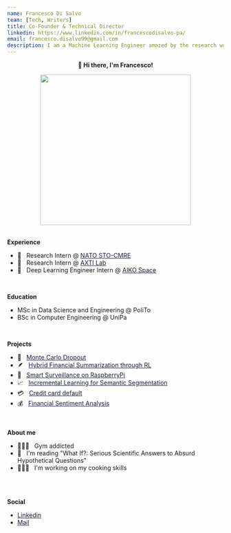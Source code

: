 ```yaml
---
name: Francesco Di Salvo
team: [Tech, Writers]
title: Co-Founder & Technical Director
linkedin: https://www.linkedin.com/in/francescodisalvo-pa/
email: francesco.disalvo99@gmail.com
description: I am a Machine Learning Engineer amazed by the research world and strongly interested in Computer Vision and Natural Language Processing.
---
```


<p align="center" style="font-weight:bold"> 👋 <b>Hi there, I'm Francesco!</b> <p>

<div id="header" align="center">
  <img src="https://media.tenor.com/KPcPukqZN1sAAAAC/elmo-hi.gif" width="350"/>
</div>

<br />

**Experience**
* 🌊  &nbsp; Research Intern @ <a href="https://www.cmre.nato.int/" style="color:#1A1E3B; text-decoration:underline">NATO STO-CMRE</a>
* 🏥  &nbsp; Research Intern @ <a href="http://axti.radboudimaging.nl/" style="color:#1A1E3B; text-decoration:underline">AXTI Lab</a>
* 🚀  &nbsp; Deep Learning Engineer Intern @ <a href="https://www.aikospace.com/" style="color: #1A1E3B; text-decoration:underline">AIKO Space</a>

<br />

**Education**
* MSc in Data Science and Engineering @ PoliTo
* BSc in Computer Engineering @ UniPa

<br />



**Projects**
* 🎲  &nbsp; <a href="https://github.com/francescodisalvo05/uncertainty-monte-carlo-dropout" style="color:#1A1E3B; text-decoration:underline" >Monte Carlo Dropout</a>
* 🪶  &nbsp; <a href="https://github.com/francescodisalvo05/nlp-financial-summarization-rl" style="color:#1A1E3B; text-decoration:underline">Hybrid Financial Summarization through RL</a>
* 📸  &nbsp; <a href="https://github.com/francescodisalvo05/smart-surveillance-raspberrypi" style="color:#1A1E3B; text-decoration:underline">Smart Surveillance on RaspberryPi</a>
* 📈  &nbsp; <a href="https://github.com/francescodisalvo05/incremental-learning-semantic-segmentation" style="color:#1A1E3B; text-decoration:underline">Incremental Learning for Semantic Segmentation</a>
* 💳  &nbsp; <a href="https://github.com/francescodisalvo05/credit-card-default" style="color:#1A1E3B; text-decoration:underline">Credit card default</a>
* 💰  &nbsp; <a href="https://github.com/staituned/financial-sentiment-analysis" style="color:#1A1E3B; text-decoration:underline">Financial Sentiment Analysis</a>

<br />

**About me**
* 🏋🏼‍♂️  &nbsp; Gym addicted
* 📖  &nbsp; I'm reading "What If?: Serious Scientific Answers to Absurd Hypothetical Questions"
* 🧑🏼‍🍳  &nbsp; I'm working on my cooking skills

<br /><br />

**Social**
* <a href="https://www.linkedin.com/in/francescodisalvo-pa/" target="_blank" style="color:#1A1E3B; text-decoration:underline">Linkedin</a>
* <a href="mailto:francesco.disalvo99@gmail.com" target="_blank" style="color:#1A1E3B; text-decoration:underline">Mail</a>
